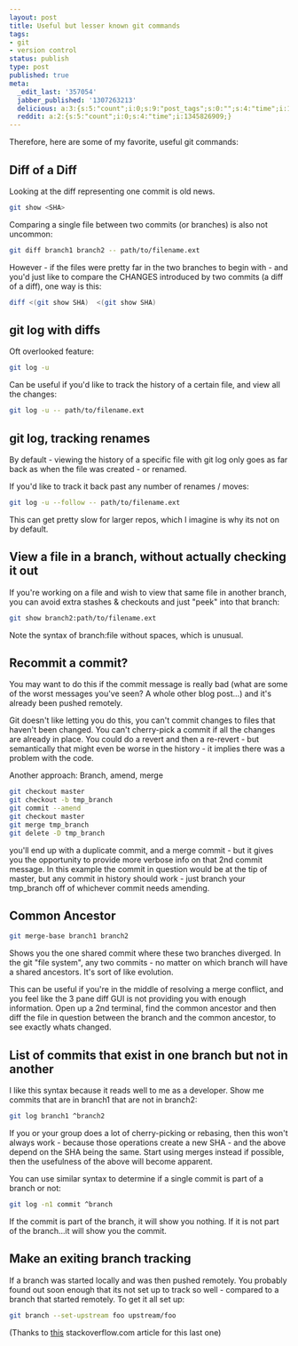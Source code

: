 ```yaml
---
layout: post
title: Useful but lesser known git commands
tags:
- git
- version control
status: publish
type: post
published: true
meta:
  _edit_last: '357054'
  jabber_published: '1307263213'
  delicious: a:3:{s:5:"count";i:0;s:9:"post_tags";s:0:"";s:4:"time";i:1344932227;}
  reddit: a:2:{s:5:"count";i:0;s:4:"time";i:1345826909;}
---
```

Therefore, here are some of my favorite, useful git commands:

Diff of a Diff
--------------

Looking at the diff representing one commit is old news.


``` bash
git show <SHA>
```

Comparing a single file between two commits (or branches) is also not uncommon:

``` bash
git diff branch1 branch2 -- path/to/filename.ext
```

However - if the files were pretty far in the two branches to begin with - and you'd just like to compare the CHANGES introduced by two commits (a diff of a diff), one way is this:

``` bash
diff <(git show SHA)  <(git show SHA)
```

git log with diffs
------------------

Oft overlooked feature:

``` bash
git log -u
```

Can be useful if you'd like to track the history of a certain file, and view all the changes:

``` bash
git log -u -- path/to/filename.ext
```

git log, tracking renames
-------------------------

By default - viewing the history of a specific file with git log only goes as far back as when the file was created - or renamed.

If you'd like to track it back past any number of renames / moves:

``` bash
git log -u --follow -- path/to/filename.ext
```

This can get pretty slow for larger repos, which I imagine is why its not on by default.

View a file in a branch, without actually checking it out
---------------------------------------------------------

If you're working on a file and wish to view that same file in another branch, you can avoid extra stashes & checkouts and just "peek" into that branch:

``` bash
git show branch2:path/to/filename.ext
```

Note the syntax of branch:file without spaces, which is unusual.

Recommit a commit?
------------------

You may want to do this if the commit message is really bad (what are some of the worst messages you've seen? A whole other blog post...) and it's already been pushed remotely.

Git doesn't like letting you do this, you can't commit changes to files that haven't been changed. You can't cherry-pick a commit if all the changes are already in place. You could do a revert and then a re-revert - but semantically that might even be worse in the history - it implies there was a problem with the code.

Another approach:  Branch, amend, merge

``` bash
git checkout master
git checkout -b tmp_branch
git commit --amend
git checkout master
git merge tmp_branch
git delete -D tmp_branch
```

you'll end up with a duplicate commit, and a merge commit - but it gives you the opportunity to provide more verbose info on that 2nd commit message. In this example the commit in question would be at the tip of master, but any commit in history should work - just branch your tmp_branch off of whichever commit needs amending.

Common Ancestor
---------------

``` bash
git merge-base branch1 branch2
```

Shows you the one shared commit where these two branches diverged. In the git "file system", any two commits - no matter on which branch will have a shared ancestors. It's sort of like evolution.

This can be useful if you're in the middle of resolving a merge conflict, and you feel like the 3 pane diff GUI is not providing you with enough information.  Open up a 2nd terminal, find the common ancestor and then diff the file in question between the branch and the common ancestor, to see exactly whats changed.

List of commits that exist in one branch but not in another
-----------------------------------------------------------

I like this syntax because it reads well to me as a developer. Show me commits that are in branch1 that are not in branch2:

``` bash
git log branch1 ^branch2
```

If you or your group does a lot of cherry-picking or rebasing, then this won't always work - because those operations create a new SHA - and the above depend on the SHA being the same.  Start using merges instead if possible, then the usefulness of the above will become apparent.

You can use similar syntax to determine if a single commit is part of a branch or not:

``` bash
git log -n1 commit ^branch
```

If the commit is part of the branch, it will show you nothing. If it is not part of the branch...it will show you the commit.

Make an exiting branch tracking
-------------------------------

If a branch was started locally and was then pushed remotely. You probably found out soon enough that its not set up to track so well - compared to a branch that started remotely. To get it all set up:

``` bash
git branch --set-upstream foo upstream/foo
```

(Thanks to [this](http://stackoverflow.com/questions/520650/how-do-you-make-an-existing-git-branch-track-a-remote-branch) stackoverflow.com article for this last one)


